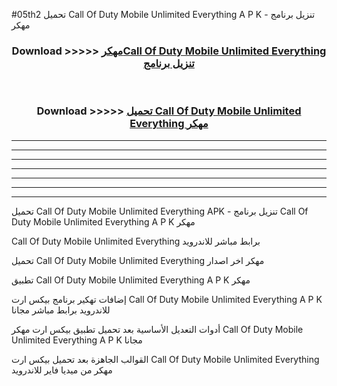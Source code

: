#05th2 تحميل Call Of Duty Mobile Unlimited Everything  A P K - تنزيل برنامج مهكر



<div align="center">
<h3>Download >>>>> <a href="https://runaway1.web.app/?sq=Call Of Duty Mobile Unlimited Everything ">مهكرCall Of Duty Mobile Unlimited Everything  تنزيل برنامج</a></h3><br>

<h3>Download >>>>> <a href="https://runaway1.web.app/?sq=Call Of Duty Mobile Unlimited Everything ">تحميل Call Of Duty Mobile Unlimited Everything  مهكر</a></h3>
</div>


----------------------------------------------------------

----------------------------------------------------------

----------------------------------------------------------

----------------------------------------------------------

----------------------------------------------------------

----------------------------------------------------------

----------------------------------------------------------

تحميل Call Of Duty Mobile Unlimited Everything  APK - تنزيل برنامج Call Of Duty Mobile Unlimited Everything  A P K مهكر

Call Of Duty Mobile Unlimited Everything  برابط مباشر للاندرويد

تحميل Call Of Duty Mobile Unlimited Everything  مهكر اخر اصدار

تطبيق Call Of Duty Mobile Unlimited Everything  A P K مهكر

إضافات تهكير برنامج بيكس ارت Call Of Duty Mobile Unlimited Everything  A P K للاندرويد برابط مباشر مجانا

أدوات التعديل الأساسية بعد تحميل تطبيق بيكس ارت مهكر Call Of Duty Mobile Unlimited Everything  A P K مجانا

القوالب الجاهزة بعد تحميل بيكس ارت Call Of Duty Mobile Unlimited Everything  مهكر من ميديا فاير للاندرويد


